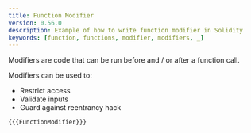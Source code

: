 ```yaml
---
title: Function Modifier
version: 0.56.0
description: Example of how to write function modifier in Solidity
keywords: [function, functions, modifier, modifiers, _]
---
```


Modifiers are code that can be run before and / or after a function call.

Modifiers can be used to:

- Restrict access
- Validate inputs
- Guard against reentrancy hack

```solidity
{{{FunctionModifier}}}
```
